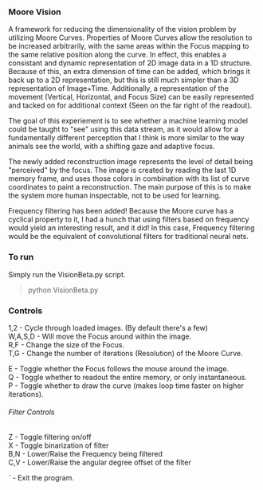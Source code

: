 ### Moore Vision
A framework for reducing the dimensionality of the vision problem by utilizing Moore Curves. Properties of Moore Curves allow the resolution to be increased arbitrarily, with the same areas within the Focus mapping to the same relative position along the curve. In effect, this enables a consistant and dynamic representation of 2D image data in a 1D structure. Because of this, an extra dimension of time can be added, which brings it back up to a 2D representation, but this is still much simpler than a 3D representation of Image+Time. Additionally, a representation of the movement (Vertical, Horizontal, and Focus Size) can be easily represented and tacked on for additional context (Seen on the far right of the readout).        
   
The goal of this experiement is to see whether a machine learning model could be taught to "see" using this data stream, as it would allow for a fundamentally different perception that I think is more similar to the way animals see the world, with a shifting gaze and adaptive focus.  

The newly added reconstruction image represents the level of detail being "perceived" by the focus. The image is created by reading the last 1D memory frame, and uses those colors in combination with its list of curve coordinates to paint a reconstruction. The main purpose of this is to make the system more human inspectable, not to be used for learning.   
    
Frequency filtering has been added! Because the Moore curve has a cyclical property to it, I had a hunch that using filters based on frequency would yield an interesting result, and it did! In this case, Frequency filtering would be the equivalent of convolutional filters for traditional neural nets.     
   
    
### To run    
Simply run the VisionBeta.py script. 
> python VisionBeta.py  

### Controls 
1,2 - Cycle through loaded images. (By default there's a few)     
W,A,S,D - Will move the Focus around within the image.   
R,F - Change the size of the Focus.   
T,G - Change the number of iterations (Resolution) of the Moore Curve.  
     
E - Toggle whether the Focus follows the mouse around the image.   
Q - Toggle whether to readout the entire memory, or only instantaneous.   
P - Toggle whether to draw the curve (makes loop time faster on higher iterations).    
     
###### Filter Controls        
Z - Toggle filtering on/off    
X - Toggle binarization of filter    
B,N - Lower/Raise the Frequency being filtered    
C,V - Lower/Raise the angular degree offset of the filter    
    
` - Exit the program.  